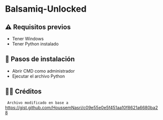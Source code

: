 # Balsamiq-Unlocked

## ⚠️ Requisitos previos
- Tener Windows
- Tener Python instalado

## 🔽 Pasos de instalación
- Abrir CMD como administrador
- Ejecutar el archivo Python

## 👨‍💻 Créditos
``` Archivo modificado en base a``` https://gist.github.com/HoussemNasri/c09e55e0e5f451aa10f8621a6680ba28
